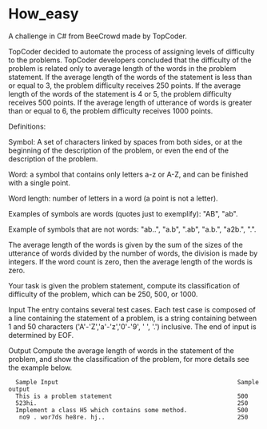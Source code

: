 # How_easy
A challenge in C# from BeeCrowd made by TopCoder.

TopCoder decided to automate the process of assigning levels of difficulty to the problems. TopCoder developers concluded that the difficulty of the problem is related only to average length of the words in the problem statement. If the average length of the words of the statement is less than or equal to 3, the problem difficulty receives 250 points. If the average length of the words of the statement is 4 or 5, the problem difficulty receives 500 points. If the average length of utterance of words is greater than or equal to 6, the problem difficulty receives 1000 points.


Definitions:

Symbol: A set of characters linked by spaces from both sides, or at the beginning of the description of the problem, or even the end of the description of the problem.

Word: a symbol that contains only letters a-z or A-Z, and can be finished with a single point.

Word length: number of letters in a word (a point is not a letter).


Examples of symbols are words (quotes just to exemplify): "AB", "ab".

Example of symbols that are not words: "ab..", "a.b", ".ab", "a.b.", "a2b.", ".".


The average length of the words is given by the sum of the sizes of the utterance of words divided by the number of words, the division is made by integers. If the word count is zero, then the average length of the words is zero.


Your task is given the problem statement, compute its classification of difficulty of the problem, which can be 250, 500, or 1000.

Input
The entry contains several test cases. Each test case is composed of a line containing the statement of a problem, is a string containing between 1 and 50 characters ('A'-'Z','a'-'z','0'-'9', ' ', '.') inclusive. The end of input is determined by EOF.

Output
Compute the average length of words in the statement of the problem, and show the classification of the problem, for more details see the example below.

      Sample Input                                                  Sample output
      This is a problem statement                                   500
      523hi.                                                        250
      Implement a class H5 which contains some method.              500
       no9 . wor7ds he8re. hj..                                     250
